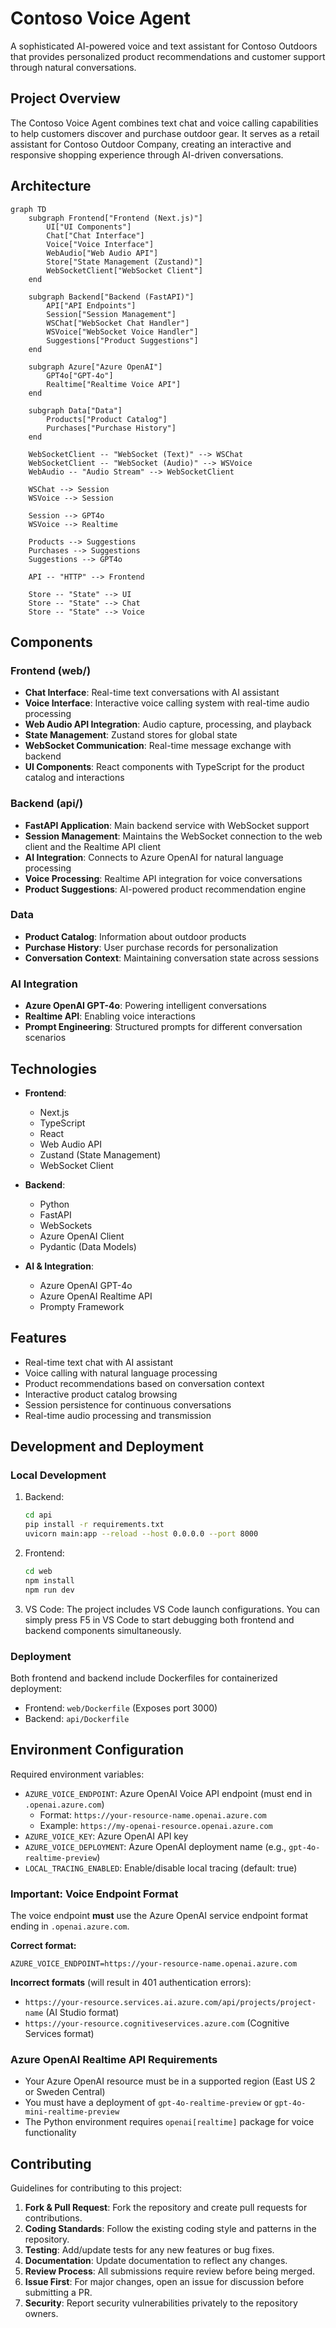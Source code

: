 # Contoso Voice Agent

A sophisticated AI-powered voice and text assistant for Contoso Outdoors that provides personalized product recommendations and customer support through natural conversations.

## Project Overview

The Contoso Voice Agent combines text chat and voice calling capabilities to help customers discover and purchase outdoor gear. It serves as a retail assistant for Contoso Outdoor Company, creating an interactive and responsive shopping experience through AI-driven conversations.

## Architecture

```mermaid
graph TD
    subgraph Frontend["Frontend (Next.js)"]
        UI["UI Components"]
        Chat["Chat Interface"]
        Voice["Voice Interface"]
        WebAudio["Web Audio API"]
        Store["State Management (Zustand)"]
        WebSocketClient["WebSocket Client"]
    end

    subgraph Backend["Backend (FastAPI)"]
        API["API Endpoints"]
        Session["Session Management"]
        WSChat["WebSocket Chat Handler"]
        WSVoice["WebSocket Voice Handler"]
        Suggestions["Product Suggestions"]
    end

    subgraph Azure["Azure OpenAI"]
        GPT4o["GPT-4o"]
        Realtime["Realtime Voice API"]
    end

    subgraph Data["Data"]
        Products["Product Catalog"]
        Purchases["Purchase History"]
    end

    WebSocketClient -- "WebSocket (Text)" --> WSChat
    WebSocketClient -- "WebSocket (Audio)" --> WSVoice
    WebAudio -- "Audio Stream" --> WebSocketClient
    
    WSChat --> Session
    WSVoice --> Session
    
    Session --> GPT4o
    WSVoice --> Realtime
    
    Products --> Suggestions
    Purchases --> Suggestions
    Suggestions --> GPT4o
    
    API -- "HTTP" --> Frontend
    
    Store -- "State" --> UI
    Store -- "State" --> Chat
    Store -- "State" --> Voice
```

## Components

### Frontend (web/)

- **Chat Interface**: Real-time text conversations with AI assistant
- **Voice Interface**: Interactive voice calling system with real-time audio processing
- **Web Audio API Integration**: Audio capture, processing, and playback
- **State Management**: Zustand stores for global state
- **WebSocket Communication**: Real-time message exchange with backend
- **UI Components**: React components with TypeScript for the product catalog and interactions

### Backend (api/)

- **FastAPI Application**: Main backend service with WebSocket support
- **Session Management**: Maintains the WebSocket connection to the web client and the Realtime API client
- **AI Integration**: Connects to Azure OpenAI for natural language processing
- **Voice Processing**: Realtime API integration for voice conversations
- **Product Suggestions**: AI-powered product recommendation engine

### Data

- **Product Catalog**: Information about outdoor products
- **Purchase History**: User purchase records for personalization
- **Conversation Context**: Maintaining conversation state across sessions

### AI Integration

- **Azure OpenAI GPT-4o**: Powering intelligent conversations
- **Realtime API**: Enabling voice interactions
- **Prompt Engineering**: Structured prompts for different conversation scenarios

## Technologies

- **Frontend**:
  - Next.js 
  - TypeScript
  - React
  - Web Audio API
  - Zustand (State Management)
  - WebSocket Client

- **Backend**:
  - Python
  - FastAPI
  - WebSockets
  - Azure OpenAI Client
  - Pydantic (Data Models)

- **AI & Integration**:
  - Azure OpenAI GPT-4o
  - Azure OpenAI Realtime API
  - Prompty Framework

## Features

- Real-time text chat with AI assistant
- Voice calling with natural language processing
- Product recommendations based on conversation context
- Interactive product catalog browsing
- Session persistence for continuous conversations
- Real-time audio processing and transmission

## Development and Deployment

### Local Development

1. Backend:
   ```bash
   cd api
   pip install -r requirements.txt
   uvicorn main:app --reload --host 0.0.0.0 --port 8000
   ```

2. Frontend:
   ```bash
   cd web
   npm install
   npm run dev
   ```

3. VS Code:
   The project includes VS Code launch configurations. You can simply press F5 in VS Code to start debugging both frontend and backend components simultaneously.

### Deployment

Both frontend and backend include Dockerfiles for containerized deployment:

- Frontend: `web/Dockerfile` (Exposes port 3000)
- Backend: `api/Dockerfile`

## Environment Configuration

Required environment variables:

- `AZURE_VOICE_ENDPOINT`: Azure OpenAI Voice API endpoint (must end in `.openai.azure.com`)
  - Format: `https://your-resource-name.openai.azure.com`
  - Example: `https://my-openai-resource.openai.azure.com`
- `AZURE_VOICE_KEY`: Azure OpenAI API key
- `AZURE_VOICE_DEPLOYMENT`: Azure OpenAI deployment name (e.g., `gpt-4o-realtime-preview`)
- `LOCAL_TRACING_ENABLED`: Enable/disable local tracing (default: true)

### Important: Voice Endpoint Format

The voice endpoint **must** use the Azure OpenAI service endpoint format ending in `.openai.azure.com`. 

**Correct format:**
```
AZURE_VOICE_ENDPOINT=https://your-resource-name.openai.azure.com
```

**Incorrect formats** (will result in 401 authentication errors):
- `https://your-resource.services.ai.azure.com/api/projects/project-name` (AI Studio format)
- `https://your-resource.cognitiveservices.azure.com` (Cognitive Services format)

### Azure OpenAI Realtime API Requirements

- Your Azure OpenAI resource must be in a supported region (East US 2 or Sweden Central)
- You must have a deployment of `gpt-4o-realtime-preview` or `gpt-4o-mini-realtime-preview`
- The Python environment requires `openai[realtime]` package for voice functionality

## Contributing

Guidelines for contributing to this project:

1. **Fork & Pull Request**: Fork the repository and create pull requests for contributions.
2. **Coding Standards**: Follow the existing coding style and patterns in the repository.
3. **Testing**: Add/update tests for any new features or bug fixes.
4. **Documentation**: Update documentation to reflect any changes.
5. **Review Process**: All submissions require review before being merged.
6. **Issue First**: For major changes, open an issue for discussion before submitting a PR.
7. **Security**: Report security vulnerabilities privately to the repository owners.
